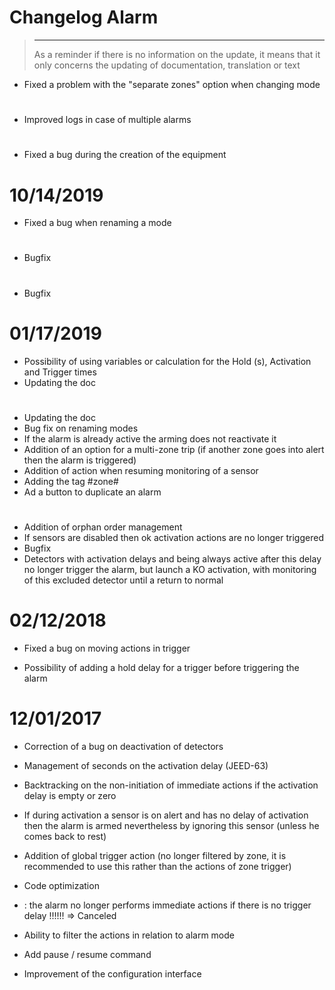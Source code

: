 # Changelog Alarm

>****
>
>As a reminder if there is no information on the update, it means that it only concerns the updating of documentation, translation or text

- Fixed a problem with the "separate zones" option when changing mode

# 

- Improved logs in case of multiple alarms

# 

- Fixed a bug during the creation of the equipment

# 10/14/2019

- Fixed a bug when renaming a mode

# 

- Bugfix

# 

- Bugfix

# 01/17/2019

- Possibility of using variables or calculation for the Hold (s), Activation and Trigger times
- Updating the doc

# 

- Updating the doc
- Bug fix on renaming modes
- If the alarm is already active the arming does not reactivate it
- Addition of an option for a multi-zone trip (if another zone goes into alert then the alarm is triggered)
- Addition of action when resuming monitoring of a sensor
- Adding the tag #zone#
- Ad a button to duplicate an alarm

# 

- Addition of orphan order management
- If sensors are disabled then ok activation actions are no longer triggered
- Bugfix
- Detectors with activation delays and being always active after this delay no longer trigger the alarm, but launch a KO activation, with monitoring of this excluded detector until a return to normal

# 02/12/2018

- Fixed a bug on moving actions in trigger

- Possibility of adding a hold delay for a trigger before triggering the alarm

# 12/01/2017

-   Correction of a bug on deactivation of detectors

-   Management of seconds on the activation delay (JEED-63)

-   Backtracking on the non-initiation of immediate actions if
    the activation delay is empty or zero

-   If during activation a sensor is on alert and has no delay
    of activation then the alarm is armed nevertheless by ignoring this sensor
    (unless he comes back to rest)

-   Addition of global trigger action (no longer filtered by zone, it
    is recommended to use this rather than the actions of
    zone trigger)

-   Code optimization

-    : the alarm no longer performs immediate actions if there is no
    trigger delay !!!!!! ⇒ Canceled

-   Ability to filter the actions in relation to
    alarm mode

-   Add pause / resume command

-   Improvement of the configuration interface
